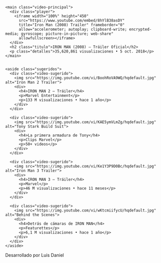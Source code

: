 <!DOCTYPE html>
<html lang="es">
<head>
   <meta charset="utf-8" />
    <meta name="viewport" content="width=device-width, initial-scale=1" />
  <link rel="stylesheet" href="estilos.css" />
    <title>Mini Sitio</title>
    </head>
<body>
  <div class="container">
    
    <main class="video-principal">
      <div class="player">
        <iframe width="100%" height="450" 
          src="https://www.youtube.com/embed/8hYlB38asDY"
          title="Iron Man (2008) Trailer" frameborder="0"
          allow="accelerometer; autoplay; clipboard-write; encrypted-media; gyroscope; picture-in-picture; web-share"
          allowfullscreen></iframe>
      </div>
      <h2 class="titulo">IRON MAN (2008) — Tráiler Oficial</h2>
      <p class="detalles">35,620,861 visualizaciones • 5 oct. 2018</p>
    </main>


    <aside class="sugeridos">
      <div class="video-sugerido">
        <img src="https://img.youtube.com/vi/BoohRoVA9WQ/hqdefault.jpg" alt="Iron Man 2 Trailer">
        <div>
          <h4>IRON MAN 2 — Tráiler</h4>
          <p>Marvel Entertainment</p>
          <p>133 M visualizaciones • hace 1 año</p>
        </div>
      </div>

      <div class="video-sugerido">
        <img src="https://img.youtube.com/vi/KAE5ymVLmZg/hqdefault.jpg" alt="Tony Stark Build Suit">
        <div>
          <h4>La primera armadura de Tony</h4>
          <p>Clips Marvel</p>
          <p>50+ videos</p>
        </div>
      </div>

      <div class="video-sugerido">
        <img src="https://img.youtube.com/vi/Ke1Y3P9D0Bc/hqdefault.jpg" alt="Iron Man 3 Trailer">
        <div>
          <h4>IRON MAN 3 — Tráiler</h4>
          <p>Marvel</p>
          <p>46 M visualizaciones • hace 11 meses</p>
        </div>
      </div>

      <div class="video-sugerido">
        <img src="https://img.youtube.com/vi/wKtcmiifycU/hqdefault.jpg" alt="Behind the Scenes">
        <div>
          <h4>Detrás de cámaras de IRON MAN</h4>
          <p>Featurettes</p>
          <p>6,1 M visualizaciones • hace 1 año</p>
        </div>
      </div>
    </aside>
  </div>
<footer>
    <p>Desarrollado por Luis Daniel</p>
  </footer>
</body>
</html>
